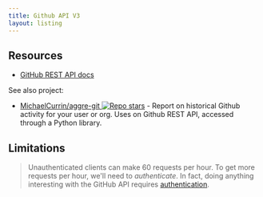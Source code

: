 ```yaml
---
title: Github API V3
layout: listing
---
```


## Resources

- [GitHub REST API docs](https://docs.github.com/en/rest)

See also project:

- [MichaelCurrin/aggre-git ![Repo stars](https://img.shields.io/github/stars/MichaelCurrin/aggre-git?style=social)](https://github.com/MichaelCurrin/aggre-git) - Report on historical Github activity for your user or org. Uses on Github REST API, accessed through a Python library.


## Limitations

> Unauthenticated clients can make 60 requests per hour. To get more requests per hour, we'll need to _authenticate_. In fact, doing anything interesting with the GitHub API requires [authentication](https://developer.github.com/v3/#authentication).
